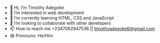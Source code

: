 - 👋 Hi, I’m Timothy Adegoke 
- 👀 I’m interested in web development 
- 🌱 I’m currently learning HTML, CSS and JavaScript 
- 💞️ I’m looking to collaborate with other developers 
- 📫 How to reach me +2347062947536 || timothyadegoke6@gmail.com
- 😄 Pronouns: He/Him

<!---
J-Pemi/J-Pemi is a ✨ special ✨ repository because its `README.md` (this file) appears on your GitHub profile.
You can click the Preview link to take a look at your changes.
--->
